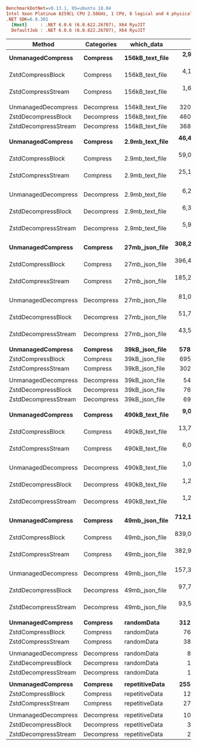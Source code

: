 ``` ini

BenchmarkDotNet=v0.13.1, OS=ubuntu 18.04
Intel Xeon Platinum 8259CL CPU 2.50GHz, 1 CPU, 8 logical and 4 physical cores
.NET SDK=6.0.301
  [Host]     : .NET 6.0.6 (6.0.622.26707), X64 RyuJIT
  DefaultJob : .NET 6.0.6 (6.0.622.26707), X64 RyuJIT


```
|               Method | Categories |      which_data |           Mean |         Error |        StdDev | Ratio | RatioSD |    Gen 0 |    Gen 1 |    Gen 2 |     Allocated |
|--------------------- |----------- |---------------- |---------------:|--------------:|--------------:|------:|--------:|---------:|---------:|---------:|--------------:|
|    **UnmanagedCompress** |   **Compress** | **156kB_text_file** |   **2,940.598 μs** |    **32.8609 μs** |    **43.8683 μs** |  **1.00** |    **0.00** |  **23.4375** |  **23.4375** |  **23.4375** |     **193,454 B** |
|    ZstdCompressBlock |   Compress | 156kB_text_file |   4,182.227 μs |    13.7311 μs |    12.1722 μs |  1.41 |    0.02 |  46.8750 |  46.8750 |  46.8750 |     152,782 B |
|   ZstdCompressStream |   Compress | 156kB_text_file |   1,660.142 μs |     0.4463 μs |     0.3484 μs |  0.56 |    0.01 |   1.9531 |        - |        - |      48,634 B |
|                      |            |                 |                |               |               |       |         |          |          |          |               |
|  UnmanagedDecompress | Decompress | 156kB_text_file |     320.253 μs |     1.8497 μs |     1.7303 μs |  1.00 |    0.00 | 147.9492 | 147.9492 | 147.9492 |     547,448 B |
|  ZstdDecompressBlock | Decompress | 156kB_text_file |     460.913 μs |     0.4109 μs |     0.3642 μs |  1.44 |    0.01 |  47.3633 |  47.3633 |  47.3633 |     152,178 B |
| ZstdDecompressStream | Decompress | 156kB_text_file |     368.886 μs |     0.2155 μs |     0.2015 μs |  1.15 |    0.01 |        - |        - |        - |         113 B |
|                      |            |                 |                |               |               |       |         |          |          |          |               |
|    **UnmanagedCompress** |   **Compress** | **2.9mb_text_file** |  **46,427.050 μs** |   **286.2345 μs** |   **267.7440 μs** |  **1.00** |    **0.00** |        **-** |        **-** |        **-** |   **2,103,293 B** |
|    ZstdCompressBlock |   Compress | 2.9mb_text_file |  59,083.369 μs |   971.0127 μs | 1,038.9727 μs |  1.27 |    0.02 |        - |        - |        - |   2,910,963 B |
|   ZstdCompressStream |   Compress | 2.9mb_text_file |  25,101.677 μs |   102.4266 μs |    95.8099 μs |  0.54 |    0.00 |        - |        - |        - |     772,730 B |
|                      |            |                 |                |               |               |       |         |          |          |          |               |
|  UnmanagedDecompress | Decompress | 2.9mb_text_file |   6,292.051 μs |    25.3045 μs |    22.4318 μs |  1.00 |    0.00 | 273.4375 | 273.4375 | 273.4375 |  11,165,564 B |
|  ZstdDecompressBlock | Decompress | 2.9mb_text_file |   6,321.241 μs |    33.5497 μs |    29.7409 μs |  1.00 |    0.01 | 125.0000 | 125.0000 | 125.0000 |   2,899,625 B |
| ZstdDecompressStream | Decompress | 2.9mb_text_file |   5,902.730 μs |    69.2345 μs |    61.3746 μs |  0.94 |    0.01 |        - |        - |        - |         118 B |
|                      |            |                 |                |               |               |       |         |          |          |          |               |
|    **UnmanagedCompress** |   **Compress** |  **27mb_json_file** | **308,290.394 μs** | **5,567.7222 μs** | **5,208.0508 μs** |  **1.00** |    **0.00** |        **-** |        **-** |        **-** |  **15,979,748 B** |
|    ZstdCompressBlock |   Compress |  27mb_json_file | 396,491.877 μs | 2,881.8806 μs | 2,695.7129 μs |  1.29 |    0.03 |        - |        - |        - |  27,295,368 B |
|   ZstdCompressStream |   Compress |  27mb_json_file | 185,296.452 μs |   433.8508 μs |   384.5974 μs |  0.60 |    0.01 |        - |        - |        - |   4,920,504 B |
|                      |            |                 |                |               |               |       |         |          |          |          |               |
|  UnmanagedDecompress | Decompress |  27mb_json_file |  81,076.494 μs | 1,141.3454 μs | 1,067.6152 μs |  1.00 |    0.00 | 285.7143 | 285.7143 | 285.7143 |  94,225,161 B |
|  ZstdDecompressBlock | Decompress |  27mb_json_file |  51,713.849 μs |    58.1229 μs |    51.5245 μs |  0.64 |    0.01 |        - |        - |        - |  27,187,078 B |
| ZstdDecompressStream | Decompress |  27mb_json_file |  43,563.691 μs |   347.8477 μs |   325.3769 μs |  0.54 |    0.01 |        - |        - |        - |         180 B |
|                      |            |                 |                |               |               |       |         |          |          |          |               |
|    **UnmanagedCompress** |   **Compress** |  **39kB_json_file** |     **578.802 μs** |     **1.4280 μs** |     **1.2659 μs** |  **1.00** |    **0.00** |   **1.9531** |        **-** |        **-** |      **51,617 B** |
|    ZstdCompressBlock |   Compress |  39kB_json_file |     695.329 μs |     2.6491 μs |     2.4779 μs |  1.20 |    0.01 |   1.9531 |        - |        - |      39,505 B |
|   ZstdCompressStream |   Compress |  39kB_json_file |     302.301 μs |     0.3051 μs |     0.2996 μs |  0.52 |    0.00 |        - |        - |        - |         112 B |
|                      |            |                 |                |               |               |       |         |          |          |          |               |
|  UnmanagedDecompress | Decompress |  39kB_json_file |      54.205 μs |     0.2787 μs |     0.2607 μs |  1.00 |    0.00 |   4.2114 |   0.6714 |        - |      79,560 B |
|  ZstdDecompressBlock | Decompress |  39kB_json_file |      76.823 μs |     0.0536 μs |     0.0501 μs |  1.42 |    0.01 |   2.0752 |        - |        - |      39,304 B |
| ZstdDecompressStream | Decompress |  39kB_json_file |      69.427 μs |     0.0340 μs |     0.0301 μs |  1.28 |    0.01 |        - |        - |        - |         112 B |
|                      |            |                 |                |               |               |       |         |          |          |          |               |
|    **UnmanagedCompress** |   **Compress** | **490kB_text_file** |   **9,041.928 μs** |    **54.0751 μs** |    **50.5819 μs** |  **1.00** |    **0.00** | **109.3750** | **109.3750** | **109.3750** |     **562,263 B** |
|    ZstdCompressBlock |   Compress | 490kB_text_file |  13,764.031 μs |    75.8071 μs |    70.9100 μs |  1.52 |    0.01 |  93.7500 |  93.7500 |  93.7500 |     483,874 B |
|   ZstdCompressStream |   Compress | 490kB_text_file |   6,040.368 μs |     7.8919 μs |     6.9959 μs |  0.67 |    0.00 |  31.2500 |  31.2500 |  31.2500 |     157,795 B |
|                      |            |                 |                |               |               |       |         |          |          |          |               |
|  UnmanagedDecompress | Decompress | 490kB_text_file |   1,083.900 μs |     3.4341 μs |     3.0443 μs |  1.00 |    0.00 | 335.9375 | 335.9375 | 335.9375 |   1,401,933 B |
|  ZstdDecompressBlock | Decompress | 490kB_text_file |   1,246.489 μs |     2.4633 μs |     2.1837 μs |  1.15 |    0.00 | 121.0938 | 121.0938 | 121.0938 |     481,998 B |
| ZstdDecompressStream | Decompress | 490kB_text_file |   1,234.127 μs |     7.5783 μs |     7.0887 μs |  1.14 |    0.01 |        - |        - |        - |         115 B |
|                      |            |                 |                |               |               |       |         |          |          |          |               |
|    **UnmanagedCompress** |   **Compress** |  **49mb_json_file** | **712,109.200 μs** | **3,743.0946 μs** | **3,125.6535 μs** |  **1.00** |    **0.00** |        **-** |        **-** |        **-** |  **42,841,216 B** |
|    ZstdCompressBlock |   Compress |  49mb_json_file | 839,062.660 μs | 4,468.8017 μs | 3,961.4763 μs |  1.18 |    0.01 |        - |        - |        - |  49,771,584 B |
|   ZstdCompressStream |   Compress |  49mb_json_file | 382,923.292 μs | 1,710.2480 μs | 1,599.7670 μs |  0.54 |    0.00 |        - |        - |        - |  10,856,648 B |
|                      |            |                 |                |               |               |       |         |          |          |          |               |
|  UnmanagedDecompress | Decompress |  49mb_json_file | 157,335.091 μs |   952.6091 μs |   891.0711 μs |  1.00 |    0.00 |        - |        - |        - | 183,753,136 B |
|  ZstdDecompressBlock | Decompress |  49mb_json_file |  97,786.720 μs |   226.2035 μs |   211.5909 μs |  0.62 |    0.00 |        - |        - |        - |  49,556,120 B |
| ZstdDecompressStream | Decompress |  49mb_json_file |  93,597.513 μs |   226.8913 μs |   189.4645 μs |  0.59 |    0.00 |        - |        - |        - |         248 B |
|                      |            |                 |                |               |               |       |         |          |          |          |               |
|    **UnmanagedCompress** |   **Compress** |      **randomData** |     **312.670 μs** |     **0.4873 μs** |     **0.4558 μs** |  **1.00** |    **0.00** |   **1.9531** |        **-** |        **-** |      **40,928 B** |
|    ZstdCompressBlock |   Compress |      randomData |      76.066 μs |     0.1893 μs |     0.1770 μs |  0.24 |    0.00 |   0.4883 |        - |        - |      10,160 B |
|   ZstdCompressStream |   Compress |      randomData |      38.717 μs |     0.4663 μs |     0.4134 μs |  0.12 |    0.00 |        - |        - |        - |         112 B |
|                      |            |                 |                |               |               |       |         |          |          |          |               |
|  UnmanagedDecompress | Decompress |      randomData |       8.435 μs |     0.0977 μs |     0.0816 μs |  1.00 |    0.00 |   1.1139 |   0.0763 |        - |      21,048 B |
|  ZstdDecompressBlock | Decompress |      randomData |       1.572 μs |     0.0306 μs |     0.0495 μs |  0.19 |    0.01 |   0.5360 |        - |        - |      10,048 B |
| ZstdDecompressStream | Decompress |      randomData |       1.366 μs |     0.0065 μs |     0.0061 μs |  0.16 |    0.00 |   0.0057 |        - |        - |         112 B |
|                      |            |                 |                |               |               |       |         |          |          |          |               |
|    **UnmanagedCompress** |   **Compress** |  **repetitiveData** |     **255.598 μs** |     **0.3037 μs** |     **0.2840 μs** |  **1.00** |    **0.00** |        **-** |        **-** |        **-** |       **1,128 B** |
|    ZstdCompressBlock |   Compress |  repetitiveData |      12.173 μs |     0.0729 μs |     0.0682 μs |  0.05 |    0.00 |   0.5341 |        - |        - |      10,160 B |
|   ZstdCompressStream |   Compress |  repetitiveData |      27.877 μs |     0.5484 μs |     0.5386 μs |  0.11 |    0.00 |        - |        - |        - |         112 B |
|                      |            |                 |                |               |               |       |         |          |          |          |               |
|  UnmanagedDecompress | Decompress |  repetitiveData |      10.042 μs |     0.0909 μs |     0.0850 μs |  1.00 |    0.00 |   1.1139 |   0.0763 |        - |      21,048 B |
|  ZstdDecompressBlock | Decompress |  repetitiveData |       3.807 μs |     0.0439 μs |     0.0410 μs |  0.38 |    0.00 |   0.5341 |        - |        - |      10,048 B |
| ZstdDecompressStream | Decompress |  repetitiveData |       2.860 μs |     0.0564 μs |     0.0554 μs |  0.29 |    0.01 |   0.0038 |        - |        - |         112 B |
